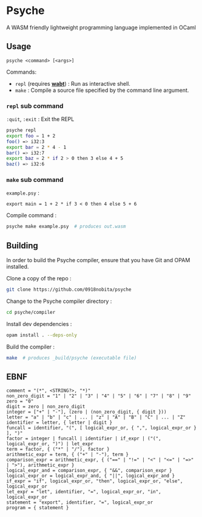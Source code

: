 # Psyche

A WASM friendly lightweight programming language implemented in OCaml

## Usage

```text
psyche <command> [<args>]
```

Commands:

- ``repl`` (requires [**wabt**](https://github.com/WebAssembly/wabt)) : Run as interactive shell.
- ``make`` : Compile a source file specified by the command line argument.

### ``repl`` sub command

`:quit`, `:exit` : Exit the REPL

```bash
psyche repl
export foo = 1 + 2
foo() => i32:3
export bar = 2 * 4 - 1
bar() => i32:7
export baz = 2 * if 2 > 0 then 3 else 4 + 5
baz() => i32:6
```

### ``make`` sub command

``example.psy`` :

```text
export main = 1 + 2 * if 3 < 0 then 4 else 5 + 6
```

Compile command :

```bash
psyche make example.psy  # produces out.wasm
```

## Building

In order to build the Psyche compiler, ensure that you have Git and OPAM installed.

Clone a copy of the repo :

```bash
git clone https://github.com/0918nobita/psyche
```

Change to the Psyche compiler directory :

```bash
cd psyche/compiler
```

Install dev dependencies :

```bash
opam install . --deps-only
```

Build the compiler :

```bash
make  # produces _build/psyche (executable file)
```

## EBNF

```
comment = "(*", <STRING?>, "*)"
non_zero_digit = "1" | "2" | "3" | "4" | "5" | "6" | "7" | "8" | "9"
zero = "0"
digit = zero | non_zero_digit
integer = ["+" | "-"], (zero | (non_zero_digit, { digit }))
letter = "a" | "b" | "c" | ... | "z" | "A" | "B" | "C" | ... | "Z"
identifier = letter, { letter | digit }
funcall = identifier, "(", [ logical_expr_or, { ",", logical_expr_or } ], ")"
factor = integer | funcall | identifier | if_expr | ("(", logical_expr_or, ")") | let_expr
term = factor, { ("*" | "/"), factor }
arithmetic_expr = term, { ("+" | "-"), term }
comparison_expr = arithmetic_expr, { ("==" | "!=" | "<" | "<=" | "=>" | ">"), arithmetic_expr }
logical_expr_and = comparison_expr, { "&&", comparison_expr }
logical_expr_or = logical_expr_and, { "||", logical_expr_and }
if_expr = "if", logical_expr_or, "then", logical_expr_or, "else", logical_expr_or
let_expr = "let", identifier, "=", logical_expr_or, "in", logical_expr_or
statement = "export", identifier, "=", logical_expr_or
program = { statement }
```
